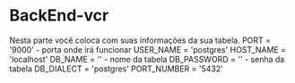 # BackEnd-vcr

Nesta parte você coloca com suas informações da sua tabela.
PORT = '9000' - porta onde irá funcionar
USER_NAME = 'postgres'
HOST_NAME = 'localhost'
DB_NAME = '' - nome da tabela
DB_PASSWORD = '' - senha da tabela
DB_DIALECT = 'postgres'
PORT_NUMBER = '5432'
